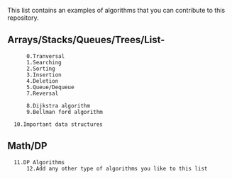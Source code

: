 This list contains an examples of algorithms that you can contribute to this repository.
## Arrays/Stacks/Queues/Trees/List-
          0.Tranversal
          1.Searching
          2.Sorting
          3.Insertion
          4.Deletion
          5.Queue/Dequeue
          7.Reversal

          8.Dijkstra algorithm
          9.Bellman ford algorithm

	  10.Important data structures
## Math/DP
	  11.DP Algorithms
          12.Add any other type of algorithms you like to this list         
